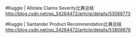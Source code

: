 #Kaggle | Allstate Claims Severity比赛总结 
http://blog.csdn.net/qq_34264472/article/details/53588773

#Kaggle | Santander Product Recommendation比赛总结 
http://blog.csdn.net/qq_34264472/article/details/53808876
